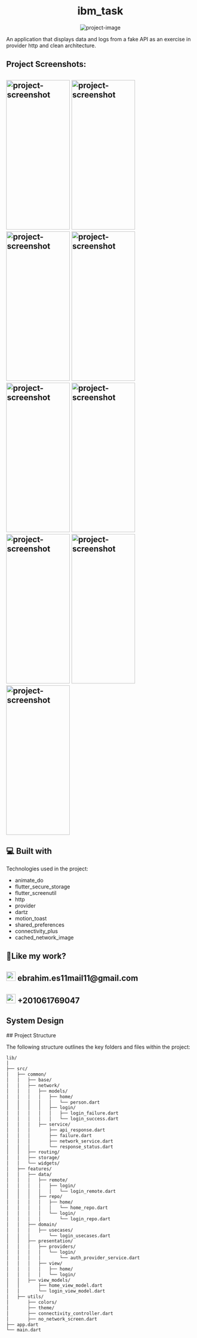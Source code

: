 <h1 align="center" id="title">ibm_task</h1>

<p align="center"><img src="https://upload.wikimedia.org/wikipedia/commons/thumb/5/51/IBM_logo.svg/800px-IBM_logo.svg.png" alt="project-image"></p>

<p id="description">An application that displays data and logs from a fake API as an exercise in provider http and clean architecture.</p>

<h2>Project Screenshots:</h2>
<h2>
  <img src="https://i.postimg.cc/mk8sNCwL/Screenshot-1726934535.png" alt="project-screenshot" width="170" height="400/">

<img src="https://i.postimg.cc/SKCb1wrt/Screenshot-1726934541.png" alt="project-screenshot" width="170" height="400/">

<img src="https://i.postimg.cc/8PY8p1X0/Screenshot-1726934579.png" alt="project-screenshot" width="170" height="400/">

<img src="https://i.postimg.cc/2SdxHGW7/Screenshot-1726934630.png" alt="project-screenshot" width="170" height="400/">

<img src="https://i.postimg.cc/6TJdc45P/Screenshot-1726934745.png" alt="project-screenshot" width="170" height="400/">

<img src="https://i.postimg.cc/Y0gXtHvJ/Screenshot-1726933744.png" alt="project-screenshot" width="170" height="400/">

<img src="https://i.postimg.cc/NfcDRZ9j/Screenshot-1726934662.png" alt="project-screenshot" width="170" height="400/">

<img src="https://i.postimg.cc/DwfcMscV/Screenshot-1726934151.png" alt="project-screenshot" width="170" height="400/">

<img src="https://i.postimg.cc/pTvrsQDz/erorr-network.jpg" alt="project-screenshot" width="170" height="400/">
</h2>

  
<h2>💻 Built with</h2>

Technologies used in the project:

*   animate\_do
*   flutter\_secure\_storage
*   flutter\_screenutil
*   http
*   provider
*   dartz
*   motion\_toast
*   shared\_preferences
*   connectivity\_plus
*   cached\_network\_image

<h2>💖Like my work?</h2>
<h2>
  <img src="https://img.icons8.com/?size=48&amp;id=qyRpAggnV0zH&amp;format=png" alt="project-screenshot" width="25" height="25/">
  ebrahim.es11mail11@gmail.com
</h2>
<h2>
  <img src="https://img.icons8.com/?size=80&amp;id=LwCcDAb8qdY1&amp;format=png" alt="project-screenshot" width="25" height="25/">
  +201061769047
</h2>
<h2>
  System Design
</h2>
## Project Structure

The following structure outlines the key folders and files within the project:

```bash
lib/
│
├── src/
│   ├── common/
│   │   ├── base/
│   │   ├── network/
│   │   │   ├── models/
│   │   │   │   ├── home/
│   │   │   │   │   └── person.dart
│   │   │   │   ├── login/
│   │   │   │   │   ├── login_failure.dart
│   │   │   │   │   └── login_success.dart
│   │   │   ├── service/
│   │   │       ├── api_response.dart
│   │   │       ├── failure.dart
│   │   │       ├── network_service.dart
│   │   │       └── response_status.dart
│   │   ├── routing/
│   │   ├── storage/
│   │   └── widgets/
│   ├── features/
│   │   ├── data/
│   │   │   ├── remote/
│   │   │   │   ├── login/
│   │   │   │   │   └── login_remote.dart
│   │   │   ├── repo/
│   │   │   │   ├── home/
│   │   │   │   │   └── home_repo.dart
│   │   │   │   └── login/
│   │   │   │       └── login_repo.dart
│   │   ├── domain/
│   │   │   ├── usecases/
│   │   │       └── login_usecases.dart
│   │   ├── presentation/
│   │   │   ├── providers/
│   │   │   │   └── login/
│   │   │   │       └── auth_provider_service.dart
│   │   │   ├── view/
│   │   │   │   ├── home/
│   │   │   │   └── login/
│   │   ├── view_models/
│   │       ├── home_view_model.dart
│   │       └── login_view_model.dart
│   ├── utils/
│       ├── colors/
│       ├── theme/
│       ├── connectivity_controller.dart
│       ├── no_network_screen.dart
├── app.dart
└── main.dart
